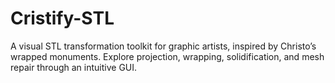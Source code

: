 # Cristify-STL
A visual STL transformation toolkit for graphic artists, inspired by Christo’s wrapped monuments. Explore projection, wrapping, solidification, and mesh repair through an intuitive GUI.
